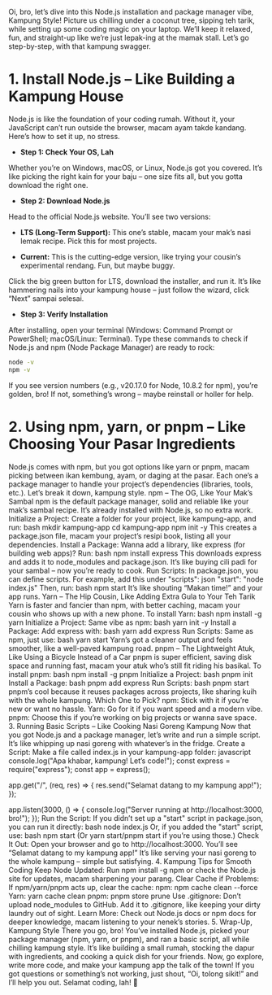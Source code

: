 Oi, bro, let’s dive into this Node.js installation and package manager vibe, Kampung Style! Picture us chilling under a coconut tree, sipping teh tarik, while setting up some coding magic on your laptop. We’ll keep it relaxed, fun, and straight-up like we’re just lepak-ing at the mamak stall. Let’s go step-by-step, with that kampung swagger.

# 1. Install Node.js – Like Building a Kampung House

Node.js is like the foundation of your coding rumah. Without it, your JavaScript can’t run outside the browser, macam ayam takde kandang. Here’s how to set it up, no stress.

* **Step 1: Check Your OS, Lah**

 Whether you’re on Windows, macOS, or Linux, Node.js got you covered. It’s like picking the right kain for your baju – one size fits all, but you gotta download the right one.

* **Step 2: Download Node.js**

 Head to the official Node.js website. You’ll see two versions:

  * **LTS (Long-Term Support):** This one’s stable, macam your mak’s nasi lemak recipe. Pick this for most projects.
  
  * **Current:** This is the cutting-edge version, like trying your cousin’s experimental rendang. Fun, but maybe buggy.

Click the big green button for LTS, download the installer, and run it. It’s like hammering nails into your kampung house – just follow the wizard, click “Next” sampai selesai.

  * **Step 3: Verify Installation**

After installing, open your terminal (Windows: Command Prompt or PowerShell; macOS/Linux: Terminal). Type these commands to check if Node.js and npm (Node Package Manager) are ready to rock:

```bash
node -v
npm -v
```

If you see version numbers (e.g., v20.17.0 for Node, 10.8.2 for npm), you’re golden, bro! If not, something’s wrong – maybe reinstall or holler for help.

# 2. Using npm, yarn, or pnpm – Like Choosing Your Pasar Ingredients
Node.js comes with npm, but you got options like yarn or pnpm, macam picking between ikan kembung, ayam, or daging at the pasar. Each one’s a package manager to handle your project’s dependencies (libraries, tools, etc.). Let’s break it down, kampung style.
npm – The OG, Like Your Mak’s Sambal
npm is the default package manager, solid and reliable like your mak’s sambal recipe. It’s already installed with Node.js, so no extra work.
Initialize a Project:
Create a folder for your project, like kampung-app, and run:
bash
mkdir kampung-app
cd kampung-app
npm init -y
This creates a package.json file, macam your project’s resipi book, listing all your dependencies.
Install a Package:
Wanna add a library, like express (for building web apps)? Run:
bash
npm install express
This downloads express and adds it to node_modules and package.json. It’s like buying cili padi for your sambal – now you’re ready to cook.
Run Scripts:
In package.json, you can define scripts. For example, add this under "scripts":
json
"start": "node index.js"
Then, run:
bash
npm start
It’s like shouting “Makan time!” and your app runs.
Yarn – The Hip Cousin, Like Adding Extra Gula to Your Teh Tarik
Yarn is faster and fancier than npm, with better caching, macam your cousin who shows up with a new phone. To install Yarn:
bash
npm install -g yarn
Initialize a Project:
Same vibe as npm:
bash
yarn init -y
Install a Package:
Add express with:
bash
yarn add express
Run Scripts:
Same as npm, just use:
bash
yarn start
Yarn’s got a cleaner output and feels smoother, like a well-paved kampung road.
pnpm – The Lightweight Atuk, Like Using a Bicycle Instead of a Car
pnpm is super efficient, saving disk space and running fast, macam your atuk who’s still fit riding his basikal. To install pnpm:
bash
npm install -g pnpm
Initialize a Project:
bash
pnpm init
Install a Package:
bash
pnpm add express
Run Scripts:
bash
pnpm start
pnpm’s cool because it reuses packages across projects, like sharing kuih with the whole kampung.
Which One to Pick?
npm: Stick with it if you’re new or want no hassle.
Yarn: Go for it if you want speed and a modern vibe.
pnpm: Choose this if you’re working on big projects or wanna save space.
3. Running Basic Scripts – Like Cooking Nasi Goreng Kampung
Now that you got Node.js and a package manager, let’s write and run a simple script. It’s like whipping up nasi goreng with whatever’s in the fridge.
Create a Script:
Make a file called index.js in your kampung-app folder:
javascript
console.log("Apa khabar, kampung! Let’s code!");
const express = require("express");
const app = express();

app.get("/", (req, res) => {
  res.send("Selamat datang to my kampung app!");
});

app.listen(3000, () => {
  console.log("Server running at http://localhost:3000, bro!");
});
Run the Script:
If you didn’t set up a "start" script in package.json, you can run it directly:
bash
node index.js
Or, if you added the "start" script, use:
bash
npm start
(Or yarn start/pnpm start if you’re using those.)
Check It Out:
Open your browser and go to http://localhost:3000. You’ll see “Selamat datang to my kampung app!” It’s like serving your nasi goreng to the whole kampung – simple but satisfying.
4. Kampung Tips for Smooth Coding
Keep Node Updated: Run npm install -g npm or check the Node.js site for updates, macam sharpening your parang.
Clear Cache if Problems: If npm/yarn/pnpm acts up, clear the cache:
npm: npm cache clean --force
Yarn: yarn cache clean
pnpm: pnpm store prune
Use .gitignore: Don’t upload node_modules to GitHub. Add it to .gitignore, like keeping your dirty laundry out of sight.
Learn More: Check out Node.js docs or npm docs for deeper knowledge, macam listening to your nenek’s stories.
5. Wrap-Up, Kampung Style
There you go, bro! You’ve installed Node.js, picked your package manager (npm, yarn, or pnpm), and ran a basic script, all while chilling kampung style. It’s like building a small rumah, stocking the dapur with ingredients, and cooking a quick dish for your friends. Now, go explore, write more code, and make your kampung app the talk of the town!
If you got questions or something’s not working, just shout, “Oi, tolong sikit!” and I’ll help you out. Selamat coding, lah! 🚀
